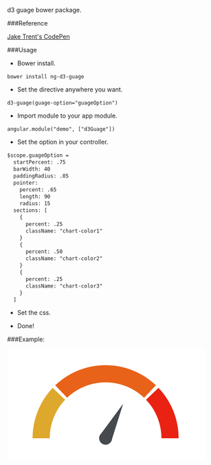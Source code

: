 d3 guage bower package.

###Reference

[Jake Trent's CodePen](http://codepen.io/jaketrent/pen/eloGk)

###Usage

- Bower install.
```
bower install ng-d3-guage
```

- Set the directive anywhere you want.
```
d3-guage(guage-option="guageOption")
```

- Import module to your app module.
```
angular.module("demo", ["d3Guage"])
```

- Set the option in your controller.
```
$scope.guageOption =
  startPercent: .75
  barWidth: 40
  paddingRadius: .05
  pointer:
    percent: .65
    length: 90
    radius: 15
  sections: [
    {
      percent: .25
      className: "chart-color1"
    }
    {
      percent: .50
      className: "chart-color2"
    }
    {
      percent: .25
      className: "chart-color3"
    }
  ]
```

- Set the css.

- Done!

###Example:

![alt tag](example.png)